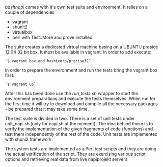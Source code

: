 *bashnapi* comes with it's own test suite and environment. It relies on a couple of dependencies

- vagrant
- shunit2
- virtualbox
- perl with Test::More and prove installed

The suite creates a dedicated virtual machine basing on a UBUNTU presice 12.04 32 bit box. It must be available in vagrant. 
In order to add execute:

	`$ vagrant box add hashicorp/precise32`

In order to prepare the environment and run the tests bring the vagrant box first:

    `$ vagrant up`

After this has been done use the *run_tests.sh* wrapper to start the environment preparations and execute the tests themselves. When run for the first time it will try to download and compile all the necessary packages - be prepared that it may take some time.

The test suite is divided in two. There is a set of unit tests under unit_napi.sh (only for napi.sh at the moment). The idea behind those is to verify the implementation of the given fragments of code (functions) and test them independently of the rest of the code. Unit tests are implemented with shuni2 framework.

The system tests are implemented as a Perl test scripts and they are doing the actual verification of the script. They are exercising various script options and retrieving real data from live napiprojekt servers.
